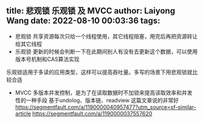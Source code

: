 title: 悲观锁 乐观锁 及 MVCC
author: Laiyong Wang
date: 2022-08-10 00:03:36
tags:
---
- 悲观锁
共享资源每次只给一个线程使用，其它线程阻塞，用完后再把资源转让给其它线程
- 乐观锁
更新的时候会判断一下在此期间别人有没有去更新这个数据，可以使用版本号机制和CAS算法实现

乐观锁适用于多读的应用类型，这样可以提高吞吐量。多写的场景下用悲观锁就比较合适

- MVCC
多版本并发控制，是为了在读取数据时不加锁来提高读取效率和并发性的一种手段
基于undolog、版本链、readview
这篇文章说的非常好
<https://segmentfault.com/a/1190000040957477?utm_source=sf-similar-article>
<https://segmentfault.com/a/1190000037557620>